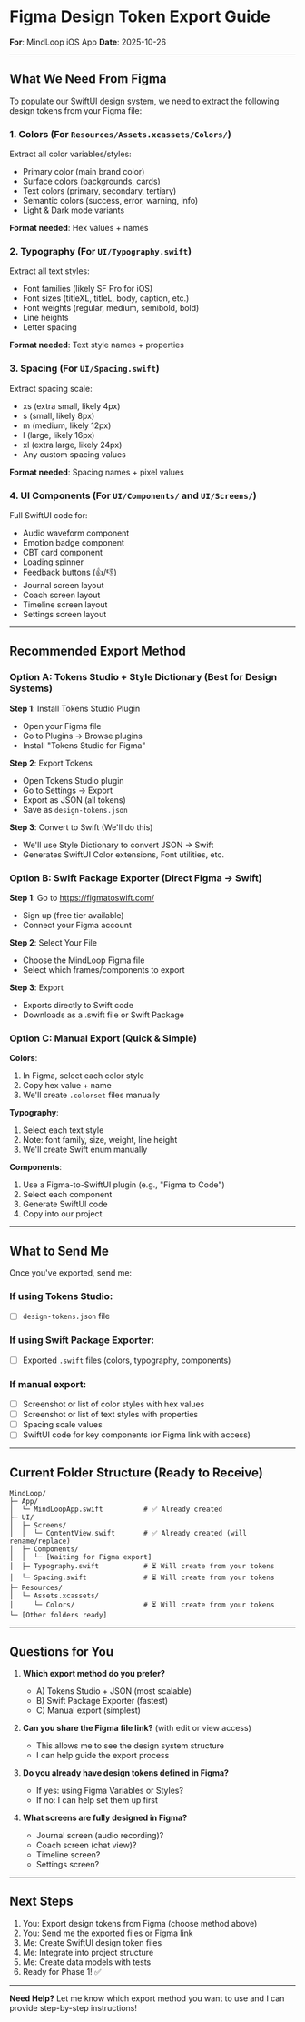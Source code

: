 # Figma Design Token Export Guide

**For**: MindLoop iOS App
**Date**: 2025-10-26

---

## What We Need From Figma

To populate our SwiftUI design system, we need to extract the following design tokens from your Figma file:

### 1. **Colors** (For `Resources/Assets.xcassets/Colors/`)

Extract all color variables/styles:
- Primary color (main brand color)
- Surface colors (backgrounds, cards)
- Text colors (primary, secondary, tertiary)
- Semantic colors (success, error, warning, info)
- Light & Dark mode variants

**Format needed**: Hex values + names

### 2. **Typography** (For `UI/Typography.swift`)

Extract all text styles:
- Font families (likely SF Pro for iOS)
- Font sizes (titleXL, titleL, body, caption, etc.)
- Font weights (regular, medium, semibold, bold)
- Line heights
- Letter spacing

**Format needed**: Text style names + properties

### 3. **Spacing** (For `UI/Spacing.swift`)

Extract spacing scale:
- xs (extra small, likely 4px)
- s (small, likely 8px)
- m (medium, likely 12px)
- l (large, likely 16px)
- xl (extra large, likely 24px)
- Any custom spacing values

**Format needed**: Spacing names + pixel values

### 4. **UI Components** (For `UI/Components/` and `UI/Screens/`)

Full SwiftUI code for:
- Audio waveform component
- Emotion badge component
- CBT card component
- Loading spinner
- Feedback buttons (👍/👎)
- Journal screen layout
- Coach screen layout
- Timeline screen layout
- Settings screen layout

---

## Recommended Export Method

### Option A: Tokens Studio + Style Dictionary (Best for Design Systems)

**Step 1**: Install Tokens Studio Plugin
- Open your Figma file
- Go to Plugins → Browse plugins
- Install "Tokens Studio for Figma"

**Step 2**: Export Tokens
- Open Tokens Studio plugin
- Go to Settings → Export
- Export as JSON (all tokens)
- Save as `design-tokens.json`

**Step 3**: Convert to Swift (We'll do this)
- We'll use Style Dictionary to convert JSON → Swift
- Generates SwiftUI Color extensions, Font utilities, etc.

### Option B: Swift Package Exporter (Direct Figma → Swift)

**Step 1**: Go to https://figmatoswift.com/
- Sign up (free tier available)
- Connect your Figma account

**Step 2**: Select Your File
- Choose the MindLoop Figma file
- Select which frames/components to export

**Step 3**: Export
- Exports directly to Swift code
- Downloads as a .swift file or Swift Package

### Option C: Manual Export (Quick & Simple)

**Colors**:
1. In Figma, select each color style
2. Copy hex value + name
3. We'll create `.colorset` files manually

**Typography**:
1. Select each text style
2. Note: font family, size, weight, line height
3. We'll create Swift enum manually

**Components**:
1. Use a Figma-to-SwiftUI plugin (e.g., "Figma to Code")
2. Select each component
3. Generate SwiftUI code
4. Copy into our project

---

## What to Send Me

Once you've exported, send me:

### If using Tokens Studio:
- [ ] `design-tokens.json` file

### If using Swift Package Exporter:
- [ ] Exported `.swift` files (colors, typography, components)

### If manual export:
- [ ] Screenshot or list of color styles with hex values
- [ ] Screenshot or list of text styles with properties
- [ ] Spacing scale values
- [ ] SwiftUI code for key components (or Figma link with access)

---

## Current Folder Structure (Ready to Receive)

```
MindLoop/
├─ App/
│  └─ MindLoopApp.swift          # ✅ Already created
├─ UI/
│  ├─ Screens/
│  │  └─ ContentView.swift       # ✅ Already created (will rename/replace)
│  ├─ Components/
│  │  └─ [Waiting for Figma export]
│  ├─ Typography.swift           # ⏳ Will create from your tokens
│  └─ Spacing.swift              # ⏳ Will create from your tokens
├─ Resources/
│  └─ Assets.xcassets/
│     └─ Colors/                 # ⏳ Will create from your tokens
└─ [Other folders ready]
```

---

## Questions for You

1. **Which export method do you prefer?**
   - A) Tokens Studio + JSON (most scalable)
   - B) Swift Package Exporter (fastest)
   - C) Manual export (simplest)

2. **Can you share the Figma file link?** (with edit or view access)
   - This allows me to see the design system structure
   - I can help guide the export process

3. **Do you already have design tokens defined in Figma?**
   - If yes: using Figma Variables or Styles?
   - If no: I can help set them up first

4. **What screens are fully designed in Figma?**
   - Journal screen (audio recording)?
   - Coach screen (chat view)?
   - Timeline screen?
   - Settings screen?

---

## Next Steps

1. You: Export design tokens from Figma (choose method above)
2. You: Send me the exported files or Figma link
3. Me: Create SwiftUI design token files
4. Me: Integrate into project structure
5. Me: Create data models with tests
6. Ready for Phase 1! ✅

---

**Need Help?** Let me know which export method you want to use and I can provide step-by-step instructions!
